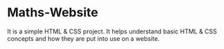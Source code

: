 # Maths-Website
It is a simple HTML &amp; CSS project. It helps understand basic HTML &amp; CSS concepts and how they are put into use on a website. 
